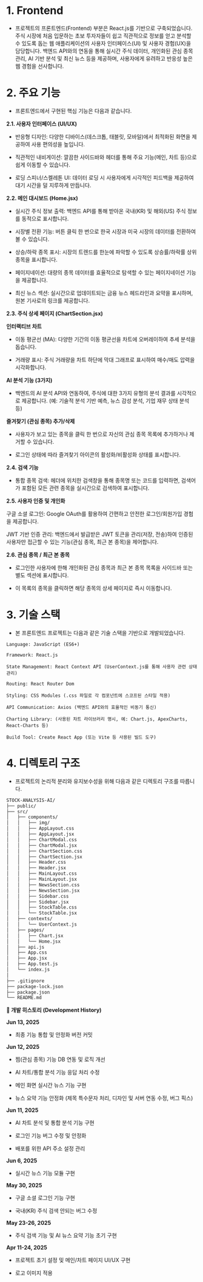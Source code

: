 # 1. Frontend

- 프로젝트의 프론트엔드(Frontend) 부분은 React.js를 기반으로 구축되었습니다. 주식 시장에 처음 입문하는 초보 투자자들이 쉽고 직관적으로 정보를 얻고 분석할 수 있도록 돕는 웹 애플리케이션의 사용자 인터페이스(UI) 및 사용자 경험(UX)을 담당합니다. 백엔드 API와의 연동을 통해 실시간 주식 데이터, 개인화된 관심 종목 관리, AI 기반 분석 및 최신 뉴스 등을 제공하며, 사용자에게 유려하고 반응성 높은 웹 경험을 선사합니다.

# 2. 주요 기능

- 프론트엔드에서 구현된 핵심 기능은 다음과 같습니다.

**2.1. 사용자 인터페이스 (UI/UX)**

- 반응형 디자인: 다양한 디바이스(데스크톱, 태블릿, 모바일)에서 최적화된 화면을 제공하여 사용 편의성을 높입니다.

- 직관적인 내비게이션: 깔끔한 사이드바와 헤더를 통해 주요 기능(메인, 차트 등)으로 쉽게 이동할 수 있습니다.

- 로딩 스피너/스켈레톤 UI: 데이터 로딩 시 사용자에게 시각적인 피드백을 제공하여 대기 시간을 덜 지루하게 만듭니다.

**2.2. 메인 대시보드 (Home.jsx)**

- 실시간 주식 정보 출력: 백엔드 API를 통해 받아온 국내(KR) 및 해외(US) 주식 정보를 동적으로 표시합니다.

- 시장별 전환 기능: 버튼 클릭 한 번으로 한국 시장과 미국 시장의 데이터를 전환하여 볼 수 있습니다.

- 상승/하락 종목 표시: 시장의 트렌드를 한눈에 파악할 수 있도록 상승률/하락률 상위 종목을 표시합니다.

- 페이지네이션: 대량의 종목 데이터를 효율적으로 탐색할 수 있는 페이지네이션 기능을 제공합니다.

- 최신 뉴스 섹션: 실시간으로 업데이트되는 금융 뉴스 헤드라인과 요약을 표시하며, 원본 기사로의 링크를 제공합니다.

**2.3. 주식 상세 페이지 (ChartSection.jsx)**

**인터랙티브 차트**

- 이동 평균선 (MA): 다양한 기간의 이동 평균선을 차트에 오버레이하여 추세 분석을 돕습니다.

- 거래량 표시: 주식 거래량을 차트 하단에 막대 그래프로 표시하여 매수/매도 압력을 시각화합니다.

**AI 분석 기능 (3가지)**

- 백엔드의 AI 분석 API와 연동하여, 주식에 대한 3가지 유형의 분석 결과를 시각적으로 제공합니다. (예: 기술적 분석 기반 예측, 뉴스 감성 분석, 기업 재무 상태 분석 등)

**즐겨찾기 (관심 종목) 추가/삭제**

- 사용자가 보고 있는 종목을 클릭 한 번으로 자신의 관심 종목 목록에 추가하거나 제거할 수 있습니다.

- 로그인 상태에 따라 즐겨찾기 아이콘의 활성화/비활성화 상태를 표시합니다.

**2.4. 검색 기능**

- 통합 종목 검색: 헤더에 위치한 검색창을 통해 종목명 또는 코드를 입력하면, 검색어가 포함된 모든 관련 종목을 실시간으로 검색하여 표시합니다.

**2.5. 사용자 인증 및 개인화**

구글 소셜 로그인: Google OAuth를 활용하여 간편하고 안전한 로그인/회원가입 경험을 제공합니다.

JWT 기반 인증 관리: 백엔드에서 발급받은 JWT 토큰을 관리(저장, 전송)하여 인증된 사용자만 접근할 수 있는 기능(관심 종목, 최근 본 종목)을 제어합니다.

**2.6. 관심 종목 / 최근 본 종목**

- 로그인한 사용자에 한해 개인화된 관심 종목과 최근 본 종목 목록을 사이드바 또는 별도 섹션에 표시합니다.

- 이 목록의 종목을 클릭하면 해당 종목의 상세 페이지로 즉시 이동합니다.

# 3. 기술 스택

- 본 프론트엔드 프로젝트는 다음과 같은 기술 스택을 기반으로 개발되었습니다.
```xh
Language: JavaScript (ES6+)

Framework: React.js

State Management: React Context API (UserContext.js를 통해 사용자 관련 상태 관리)

Routing: React Router Dom

Styling: CSS Modules (.css 파일로 각 컴포넌트에 스코프된 스타일 적용)

API Communication: Axios (백엔드 API와의 효율적인 비동기 통신)

Charting Library: (사용된 차트 라이브러리 명시, 예: Chart.js, ApexCharts, React-Charts 등)

Build Tool: Create React App (또는 Vite 등 사용된 빌드 도구)
```
# 4. 디렉토리 구조

- 프로젝트의 논리적 분리와 유지보수성을 위해 다음과 같은 디렉토리 구조를 따릅니다.
```sh
STOCK-ANALYSIS-AI/
├── public/                
├── src/                    
│   ├── components/         
│   │   ├── img/            
│   │   ├── AppLayout.css
│   │   ├── AppLayout.jsx
│   │   ├── ChartModal.css
│   │   ├── ChartModal.jsx
│   │   ├── ChartSection.css
│   │   ├── ChartSection.jsx
│   │   ├── Header.css
│   │   ├── Header.jsx
│   │   ├── MainLayout.css
│   │   ├── MainLayout.jsx
│   │   ├── NewsSection.css
│   │   ├── NewsSection.jsx
│   │   ├── Sidebar.css
│   │   ├── Sidebar.jsx
│   │   ├── StockTable.css
│   │   └── StockTable.jsx
│   ├── contexts/           
│   │   └── UserContext.js 
│   ├── pages/              
│   │   ├── Chart.jsx       
│   │   └── Home.jsx       
│   ├── api.js             
│   ├── App.css
│   ├── App.jsx            
│   ├── App.test.js        
│   └── index.js            
│   
├── .gitignore             
├── package-lock.json
├── package.json
└── README.md
```
**🚀 개발 히스토리 (Development History)**

**Jun 13, 2025**

- 최종 기능 통합 및 안정화 버전 커밋

**Jun 12, 2025**

- 찜(관심 종목) 기능 DB 연동 및 로직 개선

- AI 차트/통합 분석 기능 응답 처리 수정

- 메인 화면 실시간 뉴스 기능 구현 

- 뉴스 요약 기능 안정화 (제목 특수문자 처리, 디자인 및 서버 연동 수정, 버그 픽스)


**Jun 11, 2025**

- AI 차트 분석 및 통합 분석 기능 구현

- 로그인 기능 버그 수정 및 안정화

- 배포를 위한 API 주소 설정 관리


**Jun 6, 2025**

- 실시간 뉴스 기능 모듈 구현




**May 30, 2025**

- 구글 소셜 로그인 기능 구현

- 국내(KR) 주식 검색 안되는 버그 수정


**May 23-26, 2025**

- 주식 검색 기능 및 AI 뉴스 요약 기능 초기 구현



**Apr 11-24, 2025**

- 프로젝트 초기 설정 및 메인/차트 페이지 UI/UX 구현

- 로고 이미지 적용


